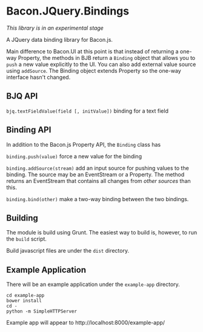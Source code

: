 # Bacon.JQuery.Bindings

*This library is in an experimental stage*

A JQuery data binding library for Bacon.js.

Main difference to Bacon.UI at this point is that instead of returning a 
one-way Property, the methods in BJB return a `Binding` object that
allows you to `push` a new value explicitly to the UI. You can also add
external value source using `addSource`. The Binding object extends
Property so the one-way interface hasn't changed.

## BJQ API

`bjq.textFieldValue(field [, initValue])` binding for a text field

## Binding API

In addition to the Bacon.js Property API, the `Binding` class has

`binding.push(value)` force a new value for the binding

`binding.addSource(stream)` add an input source for pushing values to
the binding. The source may be an EventStream or a Property. The method
returns an EventStream that contains all changes from *other sources*
than this.

`binding.bind(other)` make a two-way binding between the two bindings.

## Building

The module is build using Grunt. The easiest way to build is, however,
to run the `build` script.

Build javascript files are under the `dist` directory.

## Example Application

There will be an example application under the `example-app` directory.

    cd example-app
    bower install
    cd -
    python -m SimpleHTTPServer

Example app will appear to http://localhost:8000/example-app/
